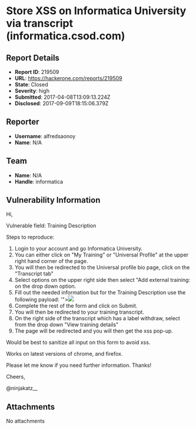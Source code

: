 # Store XSS on Informatica University via transcript (informatica.csod.com)

## Report Details
- **Report ID**: 219509
- **URL**: https://hackerone.com/reports/219509
- **State**: Closed
- **Severity**: high
- **Submitted**: 2017-04-08T13:09:13.224Z
- **Disclosed**: 2017-09-09T18:15:06.379Z

## Reporter
- **Username**: alfredsaonoy
- **Name**: N/A

## Team
- **Name**: N/A
- **Handle**: informatica

## Vulnerability Information
Hi,

Vulnerable field: Training Description

Steps to reproduce:
1. Login to your account and go Informatica University.
2. You can either click on "My Training" or "Universal Profile" at the upper right hand corner of the page.
3. You will then be redirected to the Universal profile bio page, click on the "Transcript tab"
4. Select options on the upper right side then select "Add external training: on the drop down option.
5. Fill out the needed information but for the Training Description use the following payload:
'"><img src=x onerror=alert(document.cookie);>
6. Complete the rest of the form and click on Submit.
7. You will then be redirected to your training transcript.
8. On the right side of the transcript which has a label withdraw, select from the drop down "View training details"
9. The page will be redirected and you will then get the xss pop-up.

Would be best to sanitize all input on this form to avoid xss. 

Works on latest versions of chrome, and firefox.


Please let me know if you need further information. Thanks!

Cheers,

@ninjakatz__


## Attachments
No attachments
